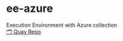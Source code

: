 # ee-azure

Execution Environment with Azure collection
<br>
[🗂️ Quay Repo](https://quay.io/repository/zleblanc/ee-azure?tab=info)